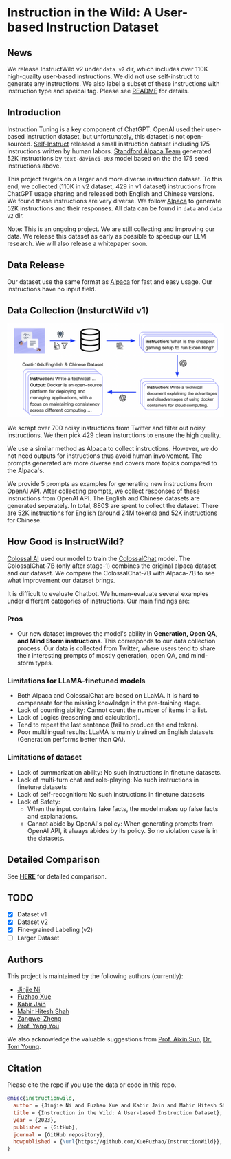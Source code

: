 # Instruction in the Wild: A User-based Instruction Dataset

## News

We release InstructWild v2 under `data v2` dir, which includes over 110K high-quailty user-based instructions. We did not use self-instruct to generate any instructions. We also label a subset of these instructions with instruction type and speical tag. Please see [README](https://github.com/XueFuzhao/InstructionWild/blob/main/data_v2/README.md) for details.

## Introduction

Instruction Tuning is a key component of ChatGPT. OpenAI used their user-based Instruction dataset, but unfortunately, this dataset is not open-sourced. [Self-Instruct](https://github.com/yizhongw/self-instruct) released a small instruction dataset including 175 instructions written by human labors. [Standford Alpaca Team](https://github.com/tatsu-lab/stanford_alpaca) generated 52K instructions by `text-davinci-003` model based on the the 175 seed instructions above.

This project targets on a larger and more diverse instruction dataset. To this end, we collected (110K in v2 dataset, 429 in v1 dataset) instructions from ChatGPT usage sharing and released both English and Chinese versions. We found these instructions are very diverse. We follow [Alpaca](https://github.com/tatsu-lab/stanford_alpaca) to generate 52K instructions and their responses. All data can be found in `data` and `data v2` dir.

Note: This is an ongoing project. We are still collecting and improving our data. We release this dataset as early as possible to speedup our LLM research. We will also release a whitepaper soon.

## Data Release

Our dataset use the same format as [Alpaca](https://github.com/tatsu-lab/stanford_alpaca) for fast and easy usage. Our instructions have no input field.

## Data Collection (InsturctWild v1)

![data_collection](./imgs/data-collect.png)

We scrapt over 700 noisy instructions from Twitter and filter out noisy instructions. We then pick 429 clean insturctions to ensure the high quality.

We use a similar method as Alpaca to collect instructions. However, we do not need outputs for instructions thus avoid human involvement. The prompts generated are more diverse and covers more topics compared to the Alpaca's.

We provide 5 prompts as examples for generating new instructions from OpenAI API. After collecting prompts, we collect responses of these instructions from OpenAI API. The English and Chinese datasets are generated seperately. In total, 880$ are spent to collect the dataset. There are 52K instructions for English (around 24M tokens) and 52K instructions for Chinese.

## How Good is InstructWild?

[Colossal AI](https://colossalai.org/) used our model to train the [ColossalChat](https://github.com/hpcaitech/ColossalAI/tree/main/applications/Chat) model. The ColossalChat-7B (only after stage-1) combines the original alpaca dataset and our dataset. We compare the ColossalChat-7B with Alpaca-7B to see what improvement our dataset brings.

It is difficult to evaluate Chatbot. We human-evaluate several examples under different categories of instructions. Our main findings are:

### Pros

- Our new dataset improves the model's ability in **Generation, Open QA, and Mind Storm instructions**. This corresponds to our data collection process. Our data is collected from Twitter, where users tend to share their interesting prompts of mostly generation, open QA, and mind-storm types.

### Limitations for LLaMA-finetuned models

- Both Alpaca and ColossalChat are based on LLaMA. It is hard to compensate for the missing knowledge in the pre-training stage.
- Lack of counting ability: Cannot count the number of items in a list.
- Lack of Logics (reasoning and calculation).
- Tend to repeat the last sentence (fail to produce the end token).
- Poor multilingual results: LLaMA is mainly trained on English datasets (Generation performs better than QA).

### Limitations of dataset

- Lack of summarization ability: No such instructions in finetune datasets.
- Lack of multi-turn chat and role-playing: No such instructions in finetune datasets
- Lack of self-recognition: No such instructions in finetune datasets
- Lack of Safety:
  - When the input contains fake facts, the model makes up false facts and explanations.
  - Cannot abide by OpenAI's policy: When generating prompts from OpenAI API, it always abides by its policy. So no violation case is in the datasets.

## Detailed Comparison

See [**HERE**](./comparison.md) for detailed comparison.

## TODO

- [x] Dataset v1
- [x] Dataset v2
- [x] Fine-grained Labeling (v2)
- [ ] Larger Dataset

## Authors

This project is maintained by the following authors (currently):

- [Jinjie Ni](http://jinjie.one/)
- [Fuzhao Xue](https://xuefuzhao.github.io/)
- [Kabir Jain](https://github.com/ka-bear)
- [Mahir Hitesh Shah](https://github.com/RottenLemons)
- [Zangwei Zheng](https://zhengzangw.github.io/)
- [Prof. Yang You](https://www.comp.nus.edu.sg/~youy/)

We also acknowledge the valuable suggestions from [Prof. Aixin Sun](https://personal.ntu.edu.sg/axsun/), [Dr. Tom Young](https://tomyoung903.github.io/).

## Citation

Please cite the repo if you use the data or code in this repo.

```bibtex
@misc{instructionwild,
  author = {Jinjie Ni and Fuzhao Xue and Kabir Jain and Mahir Hitesh Shah and Zangwei Zheng and Yang You },
  title = {Instruction in the Wild: A User-based Instruction Dataset},
  year = {2023},
  publisher = {GitHub},
  journal = {GitHub repository},
  howpublished = {\url{https://github.com/XueFuzhao/InstructionWild}},
}
```
